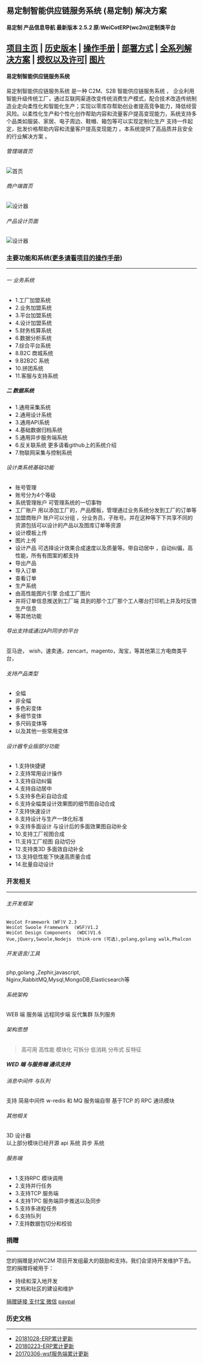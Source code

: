 ## 易定制智能供应链服务系统 (易定制) 解决方案
#### 易定制 产品信息导航 最新版本 2.5.2 原:WeiCotERP(wc2m)定制类平台
[项目主页](http://www.weicot.com/%e6%98%93%e5%ae%9a%e5%88%b6/) |
[历史版本](https://github.com/wc2m/soft-doc/blob/master/20191028-update.md) |
[操作手册](https://github.com/wc2m/soft-doc/blob/master/%E6%98%93%E5%AE%9A%E5%88%B6%E6%99%BA%E8%83%BD%E4%BE%9B%E5%BA%94%E9%93%BE%E6%9C%8D%E5%8A%A1%E7%B3%BB%E7%BB%9F(%E5%9F%BA%E7%A1%80%E7%89%88)%E7%94%A8%E6%88%B7%E6%89%8B%E5%86%8C.docx) |
[部署方式](https://github.com/wc2m/soft-doc/blob/master/%E5%9F%BA%E7%A1%80%E7%A1%AC%E4%BB%B6%E4%B8%8E%E9%83%A8%E7%BD%B2%E6%96%B9%E5%BC%8F.md) |
[全系列解决方案](https://github.com/wc2m/soft-doc/blob/master/快速定制电商平台系统性解决方案.md) |
[授权以及许可](https://github.com/wc2m/soft-doc/blob/master/%E8%BD%AF%E4%BB%B6%E6%8E%88%E6%9D%83%E4%B8%8E%E5%8D%8F%E8%AE%AE.md)|
[图片](https://github.com/wc2m/soft-doc/blob/master/%E5%8E%86%E5%8F%B2%E5%9B%BE%E5%83%8F.md)
--------
#### 易定制智能供应链服务系统  
易定制智能供应链服务系统 是一种 C2M、S2B 智能供应链服务系统 ， 企业利用智能升级传统工厂，通过互联网渠道改变传统消费生产模式，配合技术改造传统制造业走向柔性化和智能化生产；实现以零库存帮助创业者提高竞争能力，降低经营风险。以柔性化生产和个性化创作帮助内容和流量客户提高变现能力，系统支持多个品类如服装、家居、电子周边、鞋帽、箱包等可以实现定制化生产 支持一件起定，批发价格帮助内容和流量客户提高变现能力 。本系统提供了高品质并且安全的行业解决方案 。
###### 管理端首页
![首页](https://raw.githubusercontent.com/wc2m/soft-doc/master/image/mainpage201910.png)
###### 商户端首页
![设计器](https://raw.githubusercontent.com/wc2m/soft-doc/master/image/buspage201910.png)
###### 产品设计页面
![设计器](https://raw.githubusercontent.com/wc2m/soft-doc/master/image/newdesign201910.png)

### 主要功能和系统([更多请看项目的操作手册](https://github.com/wc2m/soft-doc/blob/master/20191028-update.md))
------
###### 一 业务系统
- 1.工厂加盟系统
- 2.业务加盟系统
- 3.平台加盟系统
- 4.设计加盟系统
- 5.财务核算系统
- 6.数据分析系统
- 7.综合平台系统
- 8.B2C 商城系统
- 9.B2B2C 系统
- 10.拼团系统
- 11.客服与支持系统
##### 二 数据系统
- 1.通用采集系统
- 2.通用设计系统
- 3.通用API系统
- 4.基础数据归档系统
- 5.通用异步服务端系统
- 6.反关联系统 更多请看github上的系统介绍  
- 7.物联网采集与控制系统

###### 设计类系统基础功能
- 账号管理  
- 账号分为4个等级  
- 系统管理账户  可管理系统的一切事物
- 工厂账户       用以添加工厂的，产品模板，管理通过业务系统分发到工厂的订单等   
- 加盟商账户     账户可以分组 ，分业务员，子账号。并在这种等下下共享不同的资源包括可以设计的产品以及图库订单等资源
- 设计模板上传
- 图片上传
- 设计产品 可选择设计效果合成速度以及质量等。带自动居中 ，自动纠偏，高性能，所有有图案的都支持
- 导出产品
- 导入订单
- 查看订单
- 生产系统
- 由高性能图片引擎 合成工厂图片
- 并将订单信息推送到工厂端 具到的那个工厂那个工人哪台打印机上并及时反馈生产信息
- 等其他功能

###### 导出支持或通过API同步的平台
亚马逊， wish，速卖通，zencart，magento，淘宝，等其他第三方电商类平台，

###### 支持产品类型
- 全幅  
- 非全幅 
- 多色彩变体 
- 多细节变体
- 多尺码变体等
- 以及其他一些常用变体

###### 设计器专业版部分功能

- 1.支持快捷键
- 2.支持常用设计操作
- 3.支持自动纠偏
- 4.支持自动居中
- 5.支持多色彩自动合成
- 6.支持全幅类设计效果图的细节图自动合成
- 7.支持快速设计
- 8.支持设计与生产一体化标准
- 9.支持多面设计 与设计后的多面效果图自动补全
- 10.支持工厂视图合成
- 11.支持工厂视图 自动切分
- 12.支持类3D 多面效自动补全
- 13.支持低性能下快速高质量合成
- 14.批量自动设计


### 开发相关
------

######  主开发框架
```
WeiCot Framework (WF)V 2.3
WeiCot Swoole Framework  (WSF)V1.2
WeiCot Design Components  (WDC)V1.6
Vue,jQuery,Swoole,Nodejs  think-orm (可选),golang,golang walk,Phalcon
```
###### 开发语言/工具
php,golang ,Zephir,javascript,
Nginx,RabbitMQ,Mysql,MongoDB,Elasticsearch等
######  系统架构
WEB 端  服务端   远程同步端   反代集群 队列服务

###### 架构思想
> 高可用 高性能 模块化 可拆分 低消耗 分布式 反特征 


##### WED 端 与服务端 通讯支持

###### 消息中间件 与队列
支持 简易中间件 w-redis  和 MQ
服务端自带 基于TCP 的 RPC 通讯模块
###### 其他相关
3D 设计器  
以上部分模块已经开源
api  系统
异步 系统

###### 服务端 

- 1.支持RPC 模块调用
- 2.支持并行任务
- 3.支持TCP 服务端
- 4.支持TPC 服务端异步推送以及同步
- 5.支持多进程任务
- 6.支持队列
- 7.支持数据包切分和校验

### 捐赠
------
您的捐赠是对WC2M 项目开发组最大的鼓励和支持。我们会坚持开发维护下去。 您的捐赠将被用于：

  - 持续和深入地开发
  - 文档和社区的建设和维护
  
[捐赠链接 支付宝 微信](http://www.weicot.com) [paypal](https://www.paypal.me/weicot)


### 历史文档
------
- [20181028-ERP累计更新](https://github.com/wc2m/soft-doc/blob/master/20181028-%E7%B4%AF%E8%AE%A1%E6%9B%B4%E6%96%B0.md) 
- [20180223-ERP累计更新](https://github.com/wc2m/soft-doc/blob/master/%E5%B7%B2%E7%BB%8F%E5%8F%91%E5%B8%83%E7%9A%84c2m%E7%89%88%E6%9C%AC.md) 
- [20170306-wsf服务端累计更新](https://github.com/wc2m/soft-doc/blob/master/%E5%B7%B2%E7%BB%8F%E5%8F%91%E5%B8%83%E7%9A%84c2m%E7%89%88%E6%9C%AC.md) 





